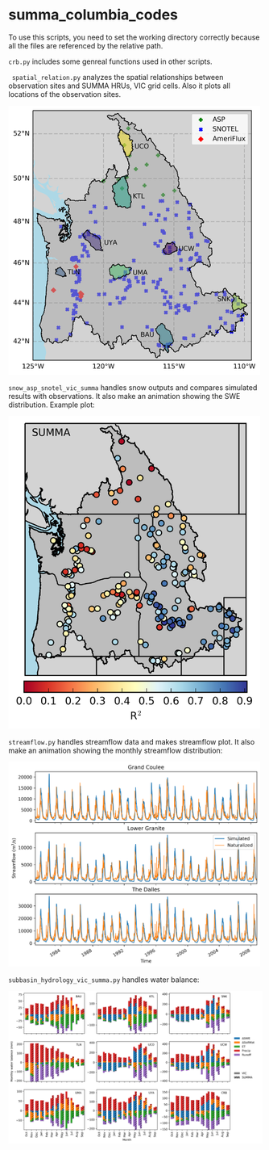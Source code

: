 # summa_columbia_codes
    
  To use this scripts, you need to set the working directory correctly because all the files are referenced by the relative path.

`crb.py` includes some genreal functions used in other scripts.

` spatial_relation.py` analyzes the spatial relationships between observation sites and SUMMA HRUs, VIC grid cells. Also it plots all locations of the observation sites.


<img src="basin_selected.png" width="500">


`snow_asp_snotel_vic_summa` handles snow outputs and compares simulated results with observations. It also make an animation showing the SWE distribution. Example plot:


<img src="snow_april_summa_r2.png" width="500">
    

`streamflow.py` handles streamflow data and makes streamflow plot. It also make an animation showing the monthly streamflow distribution:


<img src="streamflow_daily.png" width="500">


`subbasin_hydrology_vic_summa.py` handles water balance:


<img src="wat_bal_subbasin.png" width="800">


